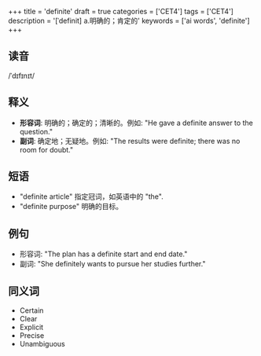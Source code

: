 +++
title = 'definite'
draft = true
categories = ['CET4']
tags = ['CET4']
description = '[ˈdefinit] a.明确的；肯定的'
keywords = ['ai words', 'definite']
+++

## 读音
/ˈdɪfɪnɪt/

## 释义
- **形容词**: 明确的；确定的；清晰的。例如: "He gave a definite answer to the question."
- **副词**: 确定地；无疑地。例如: "The results were definite; there was no room for doubt."

## 短语
- "definite article" 指定冠词，如英语中的 "the".
- "definite purpose" 明确的目标。

## 例句
- 形容词: "The plan has a definite start and end date."
- 副词: "She definitely wants to pursue her studies further."

## 同义词
- Certain
- Clear
- Explicit
- Precise
- Unambiguous
